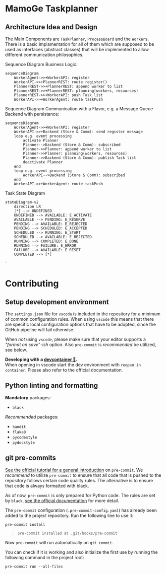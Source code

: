 # MamoGe Taskplanner

## Architecture Idea and Design

The Main Components are `TaskPlanner`, `ProcessBoard` and the `Worker`s. There is a basic implamentation for all of them which are supposed to be used as interfaces (abstract classes) that will be implemented to allow different communication philosophies.

Sequence Diagram Business Logic:
```mermaid
sequenceDiagram
    WorkerAgent->>+WorkerAPI: register
    WorkerAPI->>+PlannerREST: route register()
    PlannerREST->>+PlannerREST: append worker to list
    PlannerREST->>+PlannerREST: planning(workers, resources)
    PlannerREST->>+WorkerAPI: push Task list
    WorkerAPI->>+WorkerAgent: route taskPush
```

Sequence Diagram Communication with a Flavor, e.g. a Message Queue Backend with persistance:
```mermaid
sequenceDiagram
    WorkerAgent->>+WorkerAPI: register
    WorkerAPI->>+Backend (Store & Comm): send register message
    loop e.g. event processing
        activate Planner
        Planner-->Backend (Store & Comm): subscribed
        Planner->>Planner: append worker to list
        Planner->>Planner: planning(workers, resources)
        Planner->>Backend (Store & Comm): publish Task list
        deactivate Planner
    end
    loop e.g. event processing
        WorkerAPI-->Backend (Store & Comm): subscribed
    end
    WorkerAPI->>+WorkerAgent: route taskPush
```

Task State Diagram

``` mermaid
stateDiagram-v2
    direction LR
    [*] --> UNDEFINED
    UNDEFINED --> AVAILABLE: E_ACTIVATE
    AVAILABLE --> PENDING: E_RESERVE
    PENDING --> AVAILABLE: E_REJECTED
    PENDING --> SCHEDULED: E_ACCEPTED
    SCHEDULED --> RUNNING: E_START
    SCHEDULED --> AVAILABLE: E_REJECTED
    RUNNING --> COMPLETED: E_DONE
    RUNNING --> FAILURE: E_ERROR
    FAILURE --> AVAILABLE: E_RESET
    COMPLETED --> [*]
```

`
# Contributing

## Setup development environment
The `settings.json` file for `vscode` is included in the repository for a minimum of common configuration rules. When using `vscode` this means that there are specific local configuration options that have to be adopted, since the GitHub pipeline will fail otherwise.

When *not* using `vscode`, please make sure that your editor supports a *"format on save"-ish* option. Also `pre-commit` is *recommended* be utilized, see below.

**Developing with a [devcontainer 🔗](https://microsoft.github.io/code-with-engineering-playbook/developer-experience/devcontainers/).**  
When opening in vscode start the dev environment with `reopen in container`. Please also refer to the official documentation.

## Python linting and formatting

**Mandatory** packages:
- `black`

*Recommended* packages:
- `bandit`
- `flake8`
- `pycodestyle`
- `pydocstyle`

## git pre-commits

[See the official tutorial for a general introduction](https://pre-commit.com/index.html#intro) on `pre-commit`. We *recommend* to utilize `pre-commit` to ensure that all code that is pushed to the repository follows certain code quality rules. The alternative is to ensure that code is always formatted with black.

As of now, `pre-commit` is only prepared for Python code. The rules are set by `black`, [see the official documentation](https://github.com/psf/black) for more detail.

The `pre-commit` configuration (`.pre-commit-config.yaml`) has already been added to the project repository. Run the following line to use it:
```console
pre-commit install
```
> `pre-commit installed at .git/hooks/pre-commit`

Now `pre-commit` will run automatically on `git commit`.

You can check if it is working and also initialize the first use by running the following command in the project root:
```console
pre-commit run --all-files
```

